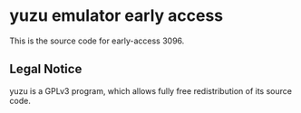yuzu emulator early access
=============

This is the source code for early-access 3096.

## Legal Notice

yuzu is a GPLv3 program, which allows fully free redistribution of its source code.